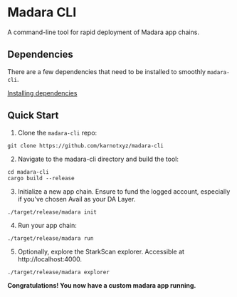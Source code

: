 # Madara CLI

A command-line tool for rapid deployment of Madara app chains.

## Dependencies

There are a few dependencies that need to be installed to smoothly `madara-cli`.

[Installing dependencies](./docs/setup.md)

## Quick Start

1. Clone the `madara-cli` repo:

```shell
git clone https://github.com/karnotxyz/madara-cli
```

2. Navigate to the madara-cli directory and build the tool:

```shell
cd madara-cli 
cargo build --release 
```
   
3. Initialize a new app chain. Ensure to fund the logged account, especially if you've chosen Avail as your DA Layer.

```shell
./target/release/madara init  
```

4. Run your app chain:

```shell
./target/release/madara run
```

5. Optionally, explore the StarkScan explorer. Accessible at http://localhost:4000.

```shell
./target/release/madara explorer
```
   
**Congratulations! You now have a custom madara app running.**

